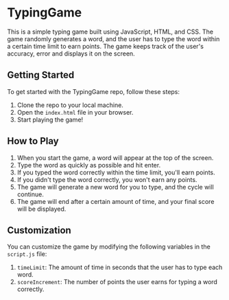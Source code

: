 # TypingGame

This is a simple typing game built using JavaScript, HTML, and CSS. The game randomly generates a word, and the user has to type the word within a certain time limit to earn points. The game keeps track of the user's accuracy, error and displays it on the screen.

## Getting Started

To get started with the TypingGame repo, follow these steps:

1. Clone the repo to your local machine.
2. Open the `index.html` file in your browser.
3. Start playing the game!

## How to Play

1. When you start the game, a word will appear at the top of the screen.
2. Type the word as quickly as possible and hit enter.
3. If you typed the word correctly within the time limit, you'll earn points.
4. If you didn't type the word correctly, you won't earn any points.
5. The game will generate a new word for you to type, and the cycle will continue.
6. The game will end after a certain amount of time, and your final score will be displayed.

## Customization

You can customize the game by modifying the following variables in the `script.js` file:

1. `timeLimit`: The amount of time in seconds that the user has to type each word.
2. `scoreIncrement`: The number of points the user earns for typing a word correctly.
